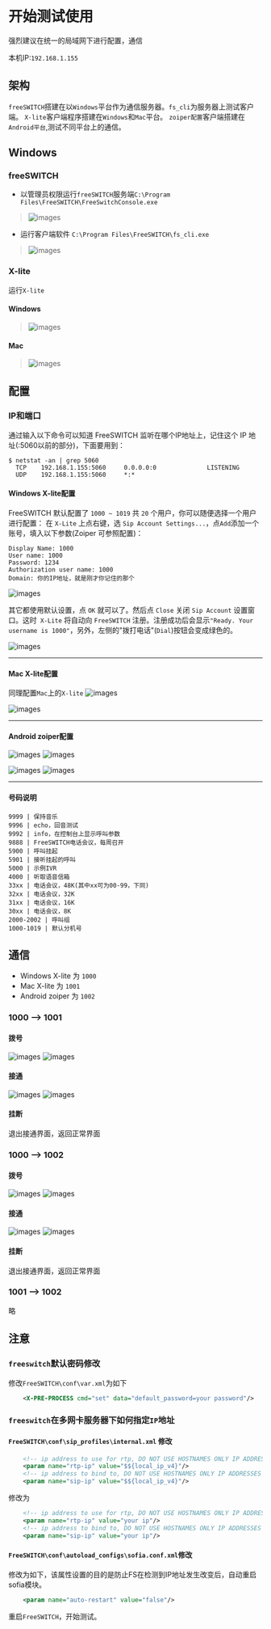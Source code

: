 # 开始测试使用
强烈建议在统一的局域网下进行配置，通信

本机IP:`192.168.1.155`

## 架构
`freeSWITCH`搭建在以`Windows`平台作为通信服务器。`fs_cli`为服务器上测试客户端。
`X-lite`客户端程序搭建在`Windows`和`Mac`平台。
`zoiper配置`客户端搭建在`Android平台`,测试不同平台上的通信。

## Windows
### freeSWITCH
- 以管理员权限运行`freeSWITCH`服务端`C:\Program Files\FreeSWITCH\FreeSwitchConsole.exe`
> ![images](images/007.png)

- 运行客户端软件 `C:\Program Files\FreeSWITCH\fs_cli.exe`
> ![images](images/008.png)

### X-lite
运行`X-lite`
#### Windows
> ![images](images/009.png)

#### Mac
> ![images](images/010.png)

## 配置
### IP和端口
通过输入以下命令可以知道 FreeSWITCH 监听在哪个IP地址上，记住这个 IP 地址(:5060以前的部分)，下面要用到：
```
$ netstat -an | grep 5060
  TCP    192.168.1.155:5060     0.0.0.0:0              LISTENING
  UDP    192.168.1.155:5060     *:*
```

#### Windows X-lite配置
FreeSWITCH 默认配置了 `1000 ~ 1019` 共 `20` 个用户，你可以随便选择一个用户进行配置：
在 `X-Lite` 上点右键，选 `Sip Account Settings...`，点`Add`添加一个账号，填入以下参数(Zoiper 可参照配置)：
```
Display Name: 1000
User name: 1000
Password: 1234
Authorization user name: 1000
Domain: 你的IP地址，就是刚才你记住的那个
```
![images](images/011.png)

其它都使用默认设置，点 `OK` 就可以了。然后点 `Close` 关闭 `Sip Account` 设置窗口。这时` X-Lite` 将自动向 `FreeSWITCH` 注册。注册成功后会显示`"Ready. Your username is 1000"`，另外，左侧的"拨打电话"(`Dial`)按钮会变成绿色的。

![images](images/012.png)

---

#### Mac X-lite配置
同理配置`Mac`上的`X-lite`
![images](images/013.png)

![images](images/014.png)

---

#### Android zoiper配置

![images](images/015.png)
![images](images/016.png)

![images](images/017.png)
![images](images/018.png)

---

#### 号码说明
```
9999 | 保持音乐
9996 | echo，回音测试 
9992 | info，在控制台上显示呼叫参数
9888 | FreeSWITCH电话会议，每周召开
5900 | 呼叫挂起
5901 | 接听挂起的呼叫
5000 | 示例IVR
4000 | 听取语音信箱
33xx | 电话会议，48K(其中xx可为00-99，下同)
32xx | 电话会议，32K
31xx | 电话会议，16K
30xx | 电话会议，8K
2000-2002 | 呼叫组
1000-1019 | 默认分机号
```

## 通信
- Windows X-lite 为 `1000`
- Mac X-lite 为 `1001`
- Android zoiper 为 `1002`
### 1000 --> 1001
#### 拨号
![images](images/019.png)
![images](images/020.png)

#### 接通
![images](images/021.png)
![images](images/022.png)

#### 挂断
退出接通界面，返回正常界面

### 1000 --> 1002
#### 拨号
![images](images/023.png)
![images](images/024.png)

#### 接通
![images](images/025.png)
![images](images/026.png)

#### 挂断
退出接通界面，返回正常界面

### 1001 --> 1002
略


## 注意
### `freeswitch`默认密码修改
修改`FreeSWITCH\conf\var.xml`为如下
```xml
    <X-PRE-PROCESS cmd="set" data="default_password=your password"/>
```
### `freeswitch`在多网卡服务器下如何指定`IP`地址
#### `FreeSWITCH\conf\sip_profiles\internal.xml` 修改
```xml
    <!-- ip address to use for rtp, DO NOT USE HOSTNAMES ONLY IP ADDRESSES -->
    <param name="rtp-ip" value="$${local_ip_v4}"/>
    <!-- ip address to bind to, DO NOT USE HOSTNAMES ONLY IP ADDRESSES -->
    <param name="sip-ip" value="$${local_ip_v4}"/>
```
修改为

```XML
    <!-- ip address to use for rtp, DO NOT USE HOSTNAMES ONLY IP ADDRESSES -->
    <param name="rtp-ip" value="your ip"/>
    <!-- ip address to bind to, DO NOT USE HOSTNAMES ONLY IP ADDRESSES -->
    <param name="sip-ip" value="your ip"/>
```

#### `FreeSWITCH\conf\autoload_configs\sofia.conf.xml`修改
修改为如下，该属性设置的目的是防止FS在检测到IP地址发生改变后，自动重启sofia模块。
```xml
    <param name="auto-restart" value="false"/>
```

重启`FreeSWITCH`，开始测试。